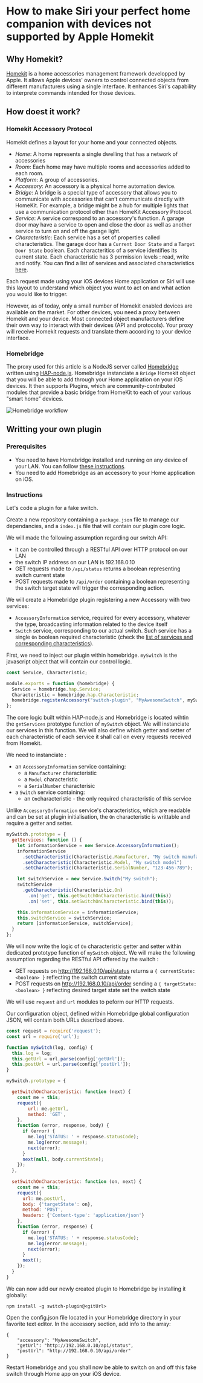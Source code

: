 # How to make Siri your perfect home companion with devices not supported by Apple Homekit

## Why Homekit?

[Homekit](https://developer.apple.com/homekit/) is a home accessories management framework developped by Apple. 
It allows Apple devices' owners to control connected objects from different manufacturers using a single interface.
It enhances Siri's capability to interprete commands intended for those devices.

## How doest it work?

### Homekit Accessory Protocol

Homekit defines a layout for your home and your connected objects. 

* *Home*: A home represents a single dwelling that has a network of accessories
* *Room*: Each home may have multiple rooms and accessories added to each room.
* *Platform*: A group of accessories.
* *Accessory*: An accessory is a physical home automation device.
* *Bridge*: A bridge is a special type of accessory that allows you to communicate with accessories that can’t communicate directly with HomeKit. For example, a bridge might be a hub for multiple lights that use a communication protocol other than HomeKit Accessory Protocol.
* *Service*: A service correspond to an accessory's function. A garage door may have a service to open and close the door as well as another service to turn on and off the garage light.
* *Characteristic*: Each service has a set of properties called characteristics. The garage door has a `Current Door State` and a `Target Door State` boolean. Each characteritics of a service identifies its current state. Each characteristic has 3 permission levels : read, write and notify. You can find a list of services and associated characteristics [here](https://github.com/KhaosT/HAP-NodeJS/blob/master/lib/gen/HomeKitTypes.js).

Each request made using your iOS devices Home application or Siri will use this layout to understand which object you want to act on and what action you would like to trigger.

However, as of today, only a small number of Homekit enabled devices are available on the market.
For other devices, you need a proxy between Homekit and your device. Most connected object manufacturers define their own way to interact with their devices (API and protocols).
Your proxy will receive Homekit requests and translate them according to your device interface.


### Homebridge

The proxy used for this article is a NodeJS server called [Homebridge](https://github.com/nfarina/homebridge) written using [HAP-node.js](https://github.com/KhaosT/HAP-NodeJS). Homebridge instanciate a `Bridge` Homekit object that you will be able to add through your Home application on your iOS devices. It then supports Plugins, which are community-contributed modules that provide a basic bridge from HomeKit to each of your various "smart home" devices. 

![Homebridge workflow](/ressources/workflow.png)

## Writting your own plugin

### Prerequisites

* You need to have Homebridge installed and running on any device of your LAN. You can follow [these instructions](https://github.com/nfarina/homebridge#installation).
* You need to add Homebridge as an accessory to your Home application on iOS.

### Instructions

Let's code a plugin for a fake switch.

Create a new repository containing a `package.json` file to manage our dependancies, and a `index.js` file that will contain our plugin core logic.

We will made the following assumption regarding our switch API:
* it can be controlled through a RESTful API over HTTP protocol on our LAN
* the switch IP address on our LAN is 192.168.0.10
* GET requests made to `/api/status` returns a boolean representing switch current state
* POST requests made to `/api/order` containing a boolean representing the switch target state will trigger the corresponding action.

We will create a Homebridge plugin registering a new Accessory with two services:
* `AccessoryInformation` service, required for every accessory, whatever the type, broadcasting information related to the device itself
* `Switch` service, corresponding to our actual switch. Such service has a single `On` boolean required characteristic (check the [list of services and corresponding characteristics](https://github.com/KhaosT/HAP-NodeJS/blob/master/lib/gen/HomeKitTypes.js#L3219)).

First, we need to inject our plugin within homebridge.
`mySwitch` is the javascript object that will contain our control logic.

```javascript
const Service, Characteristic;

module.exports = function (homebridge) {
  Service = homebridge.hap.Service;
  Characteristic = homebridge.hap.Characteristic;
  homebridge.registerAccessory("switch-plugin", "MyAwesomeSwitch", mySwitch);
};
```

The core logic built within HAP-node.js and Homebridge is located wihtin the `getServices` prototype function of `mySwitch` object.
We will instanciate our services in this function. We will also define which getter and setter of each characteristic of each service it shall call on every requests received from Homekit.

We need to instanciate :
* an `AccessoryInformation` service containing:
  * a `Manufacturer` characteristic
  * a `Model` characteristic
  * a `SerialNumber` characterisic
* a `Switch` service containing:
  * an `On`characteristic - the only required characteristic of this service
  
Unlike `AccessoryInformation` service's characteristics, which are readable and can be set at plugin initialisation, the `On` characteristic is writtable and require a getter and setter. 

```javascript
mySwitch.prototype = {
  getServices: function () {
    let informationService = new Service.AccessoryInformation();
    informationService
      .setCharacteristic(Characteristic.Manufacturer, "My switch manufacturer")
      .setCharacteristic(Characteristic.Model, "My switch model")
      .setCharacteristic(Characteristic.SerialNumber, "123-456-789");

    let switchService = new Service.Switch("My switch");
    switchService
      .getCharacteristic(Characteristic.On)
        .on('get', this.getSwitchOnCharacteristic.bind(this))
        .on('set', this.setSwitchOnCharacteristic.bind(this));

    this.informationService = informationService;
    this.switchService = switchService;
    return [informationService, switchService];
  }
};
```

We will now write the logic of `On` characteristic getter and setter within dedicated prototype function of `mySwitch` object.
We will make the following assumption regarding the RESTful API offered by the switch :
* GET requests on http://192.168.0.10/api/status returns a `{ currentState: <boolean> }` reflecting the switch current state
* POST requests on http://192.168.0.10/api/order sending a `{ targetState: <boolean> }` reflecting desired target state set the switch state

We will use `request` and `url` modules to peform our HTTP requests.

Our configuration object, defined within Homebridge global configuration JSON, will contain both URLs described above.

```javascript
const request = require('request');
const url = require('url');

function mySwitch(log, config) {
  this.log = log;
  this.getUrl = url.parse(config['getUrl']);
  this.postUrl = url.parse(config['postUrl']);
}

mySwitch.prototype = {

  getSwitchOnCharacteristic: function (next) {
    const me = this;
    request({
        url: me.getUrl,
        method: 'GET',
    }, 
    function (error, response, body) {
      if (error) {
        me.log('STATUS: ' + response.statusCode);
        me.log(error.message);
        next(error);
      }
      next(null, body.currentState);
    });
  },
  
  setSwitchOnCharacteristic: function (on, next) {
    const me = this;
    request({
      url: me.postUrl,
      body: {'targetState': on},
      method: 'POST',
      headers: {'Content-type': 'application/json'}
    },
    function (error, response) {
      if (error) {
        me.log('STATUS: ' + response.statusCode);
        me.log(error.message);
        next(error);
      }
      next();
    });
  }
}
```

We can now add our newly created plugin to Homebridge by installing it globally:
```
npm install -g switch-plugin@<gitUrl>
```

Open the config.json file located in your Homebridge directory in your favorite text editor. In the accessory section, add info to the array:

```
{
    "accessory": "MyAwesomeSwitch",
    "getUrl": "http://192.168.0.10/api/status",
    "postUrl": "http://192.168.0.10/api/order"
}
```

Restart Homebridge and you shall now be able to switch on and off this fake switch through Home app on your iOS device.
